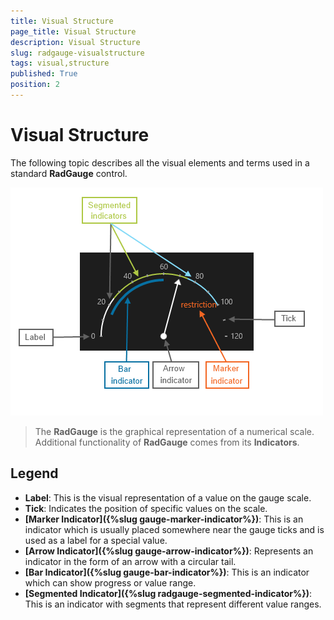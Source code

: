 ```yaml
---
title: Visual Structure
page_title: Visual Structure
description: Visual Structure
slug: radgauge-visualstructure
tags: visual,structure
published: True
position: 2
---
```


# Visual Structure

The following topic describes all the visual elements and terms used in a standard **RadGauge** control.

![Rad Gauge-Visual Structure Description](images/RadGauge-VisualStructureDescription.png)

>The **RadGauge** is the graphical representation of a numerical scale.
Additional functionality of **RadGauge** comes from its **Indicators**.

## Legend

* **Label**: This is the visual representation of a value on the gauge scale.
* **Tick**: Indicates the position of specific values on the scale.
* **[Marker Indicator]({%slug gauge-marker-indicator%})**: This is an indicator which is usually placed somewhere near the gauge ticks and is used as a label for a special value.
* **[Arrow Indicator]({%slug gauge-arrow-indicator%})**: Represents an indicator in the form of an arrow with a circular tail.
* **[Bar Indicator]({%slug gauge-bar-indicator%})**: This is an indicator which can show progress or value range.
* **[Segmented Indicator]({%slug radgauge-segmented-indicator%})**: This is an indicator with segments that represent different value ranges.
